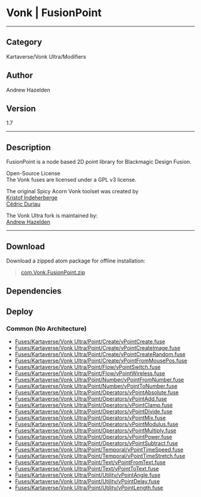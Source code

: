 # Vonk | FusionPoint
___

## Category
Kartaverse/Vonk Ultra/Modifiers

## Author
Andrew Hazelden

## Version
1.7

___

## Description
<p>FusionPoint is a node based 2D point library for Blackmagic Design Fusion.</p>

<p>Open-Source License<br>
The Vonk fuses are licensed under a GPL v3 license.</p>

<p>The original Spicy Acorn Vonk toolset was created by<br>
<a href="mailto:xmnr0x23@gmail.com">Kristof Indeherberge</a><br>
<a href="mailto:duriau.cedric@live.be">Cédric Duriau</a></p>

<p>The Vonk Ultra fork is maintained by:<br>
<a href="mailto:andrew@andrewhazelden.com">Andrew Hazelden</a></p>


___

## Download

Download a zipped atom package for offline installation:
> [com.Vonk.FusionPoint.zip](https://gitlab.com/WeSuckLess/Reactor/-/archive/master/Reactor-master.zip?path=Atoms/com.Vonk.FusionPoint)  

## Dependencies

## Deploy

### Common (No Architecture)

<ul>
<li><a href="https://gitlab.com/WeSuckLess/Reactor/-/blob/master/Atoms/com.Vonk.FusionPoint/Fuses/Kartaverse/Vonk Ultra/Point/Create/vPointCreate.fuse?ref_type=heads">Fuses/Kartaverse/Vonk Ultra/Point/Create/vPointCreate.fuse</a></li>
<li><a href="https://gitlab.com/WeSuckLess/Reactor/-/blob/master/Atoms/com.Vonk.FusionPoint/Fuses/Kartaverse/Vonk Ultra/Point/Create/vPointCreateImage.fuse?ref_type=heads">Fuses/Kartaverse/Vonk Ultra/Point/Create/vPointCreateImage.fuse</a></li>
<li><a href="https://gitlab.com/WeSuckLess/Reactor/-/blob/master/Atoms/com.Vonk.FusionPoint/Fuses/Kartaverse/Vonk Ultra/Point/Create/vPointCreateRandom.fuse?ref_type=heads">Fuses/Kartaverse/Vonk Ultra/Point/Create/vPointCreateRandom.fuse</a></li>
<li><a href="https://gitlab.com/WeSuckLess/Reactor/-/blob/master/Atoms/com.Vonk.FusionPoint/Fuses/Kartaverse/Vonk Ultra/Point/Create/vPointFromMousePos.fuse?ref_type=heads">Fuses/Kartaverse/Vonk Ultra/Point/Create/vPointFromMousePos.fuse</a></li>
<li><a href="https://gitlab.com/WeSuckLess/Reactor/-/blob/master/Atoms/com.Vonk.FusionPoint/Fuses/Kartaverse/Vonk Ultra/Point/Flow/vPointSwitch.fuse?ref_type=heads">Fuses/Kartaverse/Vonk Ultra/Point/Flow/vPointSwitch.fuse</a></li>
<li><a href="https://gitlab.com/WeSuckLess/Reactor/-/blob/master/Atoms/com.Vonk.FusionPoint/Fuses/Kartaverse/Vonk Ultra/Point/Flow/vPointWireless.fuse?ref_type=heads">Fuses/Kartaverse/Vonk Ultra/Point/Flow/vPointWireless.fuse</a></li>
<li><a href="https://gitlab.com/WeSuckLess/Reactor/-/blob/master/Atoms/com.Vonk.FusionPoint/Fuses/Kartaverse/Vonk Ultra/Point/Number/vPointFromNumber.fuse?ref_type=heads">Fuses/Kartaverse/Vonk Ultra/Point/Number/vPointFromNumber.fuse</a></li>
<li><a href="https://gitlab.com/WeSuckLess/Reactor/-/blob/master/Atoms/com.Vonk.FusionPoint/Fuses/Kartaverse/Vonk Ultra/Point/Number/vPointToNumber.fuse?ref_type=heads">Fuses/Kartaverse/Vonk Ultra/Point/Number/vPointToNumber.fuse</a></li>
<li><a href="https://gitlab.com/WeSuckLess/Reactor/-/blob/master/Atoms/com.Vonk.FusionPoint/Fuses/Kartaverse/Vonk Ultra/Point/Operators/vPointAbsolute.fuse?ref_type=heads">Fuses/Kartaverse/Vonk Ultra/Point/Operators/vPointAbsolute.fuse</a></li>
<li><a href="https://gitlab.com/WeSuckLess/Reactor/-/blob/master/Atoms/com.Vonk.FusionPoint/Fuses/Kartaverse/Vonk Ultra/Point/Operators/vPointAdd.fuse?ref_type=heads">Fuses/Kartaverse/Vonk Ultra/Point/Operators/vPointAdd.fuse</a></li>
<li><a href="https://gitlab.com/WeSuckLess/Reactor/-/blob/master/Atoms/com.Vonk.FusionPoint/Fuses/Kartaverse/Vonk Ultra/Point/Operators/vPointClamp.fuse?ref_type=heads">Fuses/Kartaverse/Vonk Ultra/Point/Operators/vPointClamp.fuse</a></li>
<li><a href="https://gitlab.com/WeSuckLess/Reactor/-/blob/master/Atoms/com.Vonk.FusionPoint/Fuses/Kartaverse/Vonk Ultra/Point/Operators/vPointDivide.fuse?ref_type=heads">Fuses/Kartaverse/Vonk Ultra/Point/Operators/vPointDivide.fuse</a></li>
<li><a href="https://gitlab.com/WeSuckLess/Reactor/-/blob/master/Atoms/com.Vonk.FusionPoint/Fuses/Kartaverse/Vonk Ultra/Point/Operators/vPointMix.fuse?ref_type=heads">Fuses/Kartaverse/Vonk Ultra/Point/Operators/vPointMix.fuse</a></li>
<li><a href="https://gitlab.com/WeSuckLess/Reactor/-/blob/master/Atoms/com.Vonk.FusionPoint/Fuses/Kartaverse/Vonk Ultra/Point/Operators/vPointModulus.fuse?ref_type=heads">Fuses/Kartaverse/Vonk Ultra/Point/Operators/vPointModulus.fuse</a></li>
<li><a href="https://gitlab.com/WeSuckLess/Reactor/-/blob/master/Atoms/com.Vonk.FusionPoint/Fuses/Kartaverse/Vonk Ultra/Point/Operators/vPointMultiply.fuse?ref_type=heads">Fuses/Kartaverse/Vonk Ultra/Point/Operators/vPointMultiply.fuse</a></li>
<li><a href="https://gitlab.com/WeSuckLess/Reactor/-/blob/master/Atoms/com.Vonk.FusionPoint/Fuses/Kartaverse/Vonk Ultra/Point/Operators/vPointPower.fuse?ref_type=heads">Fuses/Kartaverse/Vonk Ultra/Point/Operators/vPointPower.fuse</a></li>
<li><a href="https://gitlab.com/WeSuckLess/Reactor/-/blob/master/Atoms/com.Vonk.FusionPoint/Fuses/Kartaverse/Vonk Ultra/Point/Operators/vPointSubtract.fuse?ref_type=heads">Fuses/Kartaverse/Vonk Ultra/Point/Operators/vPointSubtract.fuse</a></li>
<li><a href="https://gitlab.com/WeSuckLess/Reactor/-/blob/master/Atoms/com.Vonk.FusionPoint/Fuses/Kartaverse/Vonk Ultra/Point/Temporal/vPointTimeSpeed.fuse?ref_type=heads">Fuses/Kartaverse/Vonk Ultra/Point/Temporal/vPointTimeSpeed.fuse</a></li>
<li><a href="https://gitlab.com/WeSuckLess/Reactor/-/blob/master/Atoms/com.Vonk.FusionPoint/Fuses/Kartaverse/Vonk Ultra/Point/Temporal/vPointTimeStretch.fuse?ref_type=heads">Fuses/Kartaverse/Vonk Ultra/Point/Temporal/vPointTimeStretch.fuse</a></li>
<li><a href="https://gitlab.com/WeSuckLess/Reactor/-/blob/master/Atoms/com.Vonk.FusionPoint/Fuses/Kartaverse/Vonk Ultra/Point/Text/vPointFromText.fuse?ref_type=heads">Fuses/Kartaverse/Vonk Ultra/Point/Text/vPointFromText.fuse</a></li>
<li><a href="https://gitlab.com/WeSuckLess/Reactor/-/blob/master/Atoms/com.Vonk.FusionPoint/Fuses/Kartaverse/Vonk Ultra/Point/Text/vPointToText.fuse?ref_type=heads">Fuses/Kartaverse/Vonk Ultra/Point/Text/vPointToText.fuse</a></li>
<li><a href="https://gitlab.com/WeSuckLess/Reactor/-/blob/master/Atoms/com.Vonk.FusionPoint/Fuses/Kartaverse/Vonk Ultra/Point/Utility/vPointAngle.fuse?ref_type=heads">Fuses/Kartaverse/Vonk Ultra/Point/Utility/vPointAngle.fuse</a></li>
<li><a href="https://gitlab.com/WeSuckLess/Reactor/-/blob/master/Atoms/com.Vonk.FusionPoint/Fuses/Kartaverse/Vonk Ultra/Point/Utility/vPointDelay.fuse?ref_type=heads">Fuses/Kartaverse/Vonk Ultra/Point/Utility/vPointDelay.fuse</a></li>
<li><a href="https://gitlab.com/WeSuckLess/Reactor/-/blob/master/Atoms/com.Vonk.FusionPoint/Fuses/Kartaverse/Vonk Ultra/Point/Utility/vPointLength.fuse?ref_type=heads">Fuses/Kartaverse/Vonk Ultra/Point/Utility/vPointLength.fuse</a></li>
</ul>
